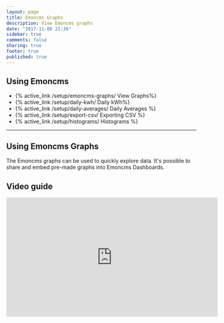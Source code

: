 ```yaml
---
layout: page
title: Emoncms Graphs
description: View Emoncms graphs
date: "2017-11-08 21:36"
sidebar: true
comments: false
sharing: true
footer: true
published: true
---
```



## Using Emoncms

- {% active_link /setup/emoncms-graphs/ View Graphs%}
- {% active_link /setup/daily-kwh/ Daily kWh%}        
- {% active_link /setup/daily-averages/ Daily Averages %}
- {% active_link /setup/export-csv/ Exporting CSV %}
- {% active_link /setup/histograms/ Histograms %}


***

## Using Emoncms Graphs

The Emoncms graphs can be used to quickly explore data. It's possible to share and embed pre-made graphs into Emoncms Dashboards.

## Video guide

<div class='videoWrapper'>
<iframe width="560" height="315" src="https://www.youtube.com/embed/4XVRtCnLIYA" frameborder="0" allowfullscreen></iframe>
</div>
